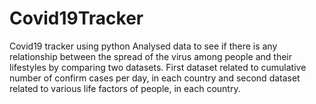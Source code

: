 # Covid19Tracker
Covid19 tracker using python
Analysed data to see if there is any relationship between the spread of the virus among people and their lifestyles by comparing two datasets.
First dataset related to cumulative number of confirm cases per day, in each country and second dataset related to various life factors of people, in each country.
